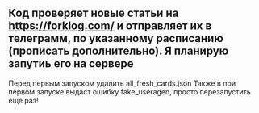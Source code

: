 Код проверяет новые статьи на https://forklog.com/
и отправляет их в телеграмм, по указанному расписанию (прописать дополнительно).
Я планирую запутиь его на сервере
-----------
Перед первым запуском удалить  all_fresh_cards.json
Также в при первом запуске выдаст ошибку fake_useragen, просто перезапустить еще раз!
